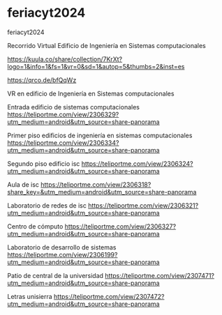 # feriacyt2024
feriacyt2024


Recorrido Virtual Edificio de Ingeniería en Sistemas computacionales 

https://kuula.co/share/collection/7KrXt?logo=1&info=1&fs=1&vr=0&sd=1&autop=5&thumbs=2&inst=es

https://qrco.de/bfQqWz


VR en edificio de Ingeniería en Sistemas computacionales 

Entrada edificio de sistemas computacionales  https://teliportme.com/view/2306329?utm_medium=android&utm_source=share-panorama

 Primer piso edificios de ingeniería en sistemas computacionales  https://teliportme.com/view/2306334?utm_medium=android&utm_source=share-panorama
 
Segundo piso edificio isc https://teliportme.com/view/2306324?utm_medium=android&utm_source=share-panorama
 
Aula de isc https://teliportme.com/view/2306318?share_key=&utm_medium=android&utm_source=share-panorama
 
Laboratorio de redes de isc https://teliportme.com/view/2306321?utm_medium=android&utm_source=share-panorama
 
Centro de cómputo  https://teliportme.com/view/2306327?utm_medium=android&utm_source=share-panorama
 
Laboratorio de desarrollo de sistemas
https://teliportme.com/view/2306199?utm_medium=android&utm_source=share-panorama

Patio de central de la universidad 
https://teliportme.com/view/2307471?utm_medium=android&utm_source=share-panorama 

Letras unisierra 
https://teliportme.com/view/2307472?utm_medium=android&utm_source=share-panorama 




